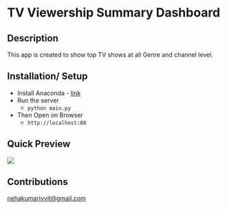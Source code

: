 # TV Viewership Summary Dashboard

## Description
This app is created to show top TV shows at all Genre and channel level.
 
## Installation/ Setup
- Install Anaconda - [link](https://docs.anaconda.com/anaconda/install/)
- Run the server
	- ```python main.py```
- Then Open on Browser
	- ```http://localhost:80```
## Quick Preview

![](https://github.com/nehak0601/TV_Viewership_Summary/blob/master/screenshots/top_tv_shows.gif?raw=true)

## Contributions
nehakumarivvit@gmail.com

